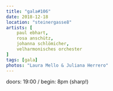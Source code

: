 ```yaml
---
title: "gala#106"
date: 2018-12-18
location: "steinergasse8"
artists: [
    paul ebhart,
    rosa anschütz,
    johanna schlömicher,
    velharmonisches orchester
]
tags: [gala]
photos: "Laura Mello & Juliana Herrero"
---
```

doors: 19:00 / begin: 8pm (sharp!)  

